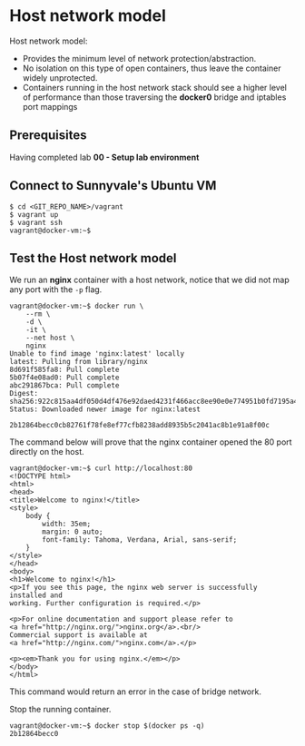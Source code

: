 # Host network model


Host network model:

- Provides the minimum level of network protection/abstraction.
- No isolation on this type of open containers, thus leave the container widely unprotected.
- Containers running in the host network stack should see a higher level of performance than those traversing the **docker0** bridge and iptables port mappings

## Prerequisites

Having completed lab **00 - Setup lab environment**

## Connect to Sunnyvale's Ubuntu VM

```console
$ cd <GIT_REPO_NAME>/vagrant
$ vagrant up
$ vagrant ssh
vagrant@docker-vm:~$ 
```

## Test the **Host network model**

We run an **nginx** container with a host network, notice that we did not map any port with the `-p` flag.

```console
vagrant@docker-vm:~$ docker run \
    --rm \
    -d \
    -it \
    --net host \
    nginx 
Unable to find image 'nginx:latest' locally
latest: Pulling from library/nginx
8d691f585fa8: Pull complete 
5b07f4e08ad0: Pull complete 
abc291867bca: Pull complete 
Digest: sha256:922c815aa4df050d4df476e92daed4231f466acc8ee90e0e774951b0fd7195a4
Status: Downloaded newer image for nginx:latest

2b12864becc0cb82761f78fe8ef77cfb8238add8935b5c2041ac8b1e91a8f00c
```

The command below will prove that the nginx container opened the 80 port directly on the host.

```console
vagrant@docker-vm:~$ curl http://localhost:80
<!DOCTYPE html>
<html>
<head>
<title>Welcome to nginx!</title>
<style>
    body {
        width: 35em;
        margin: 0 auto;
        font-family: Tahoma, Verdana, Arial, sans-serif;
    }
</style>
</head>
<body>
<h1>Welcome to nginx!</h1>
<p>If you see this page, the nginx web server is successfully installed and
working. Further configuration is required.</p>

<p>For online documentation and support please refer to
<a href="http://nginx.org/">nginx.org</a>.<br/>
Commercial support is available at
<a href="http://nginx.com/">nginx.com</a>.</p>

<p><em>Thank you for using nginx.</em></p>
</body>
</html>
```

This command would return an error in the case of bridge network.

Stop the running container.

```console
vagrant@docker-vm:~$ docker stop $(docker ps -q)
2b12864becc0
```